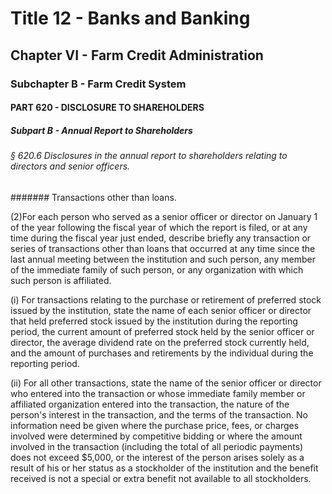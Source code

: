 
# Title 12 - Banks and Banking
## Chapter VI - Farm Credit Administration
### Subchapter B - Farm Credit System
#### PART 620 - DISCLOSURE TO SHAREHOLDERS
##### Subpart B - Annual Report to Shareholders
###### § 620.6 Disclosures in the annual report to shareholders relating to directors and senior officers.
####### Transactions other than loans.

(2)For each person who served as a senior officer or director on January 1 of the year following the fiscal year of which the report is filed, or at any time during the fiscal year just ended, describe briefly any transaction or series of transactions other than loans that occurred at any time since the last annual meeting between the institution and such person, any member of the immediate family of such person, or any organization with which such person is affiliated.

(i) For transactions relating to the purchase or retirement of preferred stock issued by the institution, state the name of each senior officer or director that held preferred stock issued by the institution during the reporting period, the current amount of preferred stock held by the senior officer or director, the average dividend rate on the preferred stock currently held, and the amount of purchases and retirements by the individual during the reporting period.

(ii) For all other transactions, state the name of the senior officer or director who entered into the transaction or whose immediate family member or affiliated organization entered into the transaction, the nature of the person's interest in the transaction, and the terms of the transaction. No information need be given where the purchase price, fees, or charges involved were determined by competitive bidding or where the amount involved in the transaction (including the total of all periodic payments) does not exceed $5,000, or the interest of the person arises solely as a result of his or her status as a stockholder of the institution and the benefit received is not a special or extra benefit not available to all stockholders.
